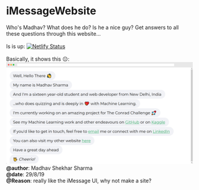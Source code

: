 # iMessageWebsite
 Who's Madhav? What does he do? Is he a nice guy? Get answers to all these questions through this website...<br><br>
Is is up: [![Netlify Status](https://api.netlify.com/api/v1/badges/e5df35d3-31e2-46a0-aef1-4cc70d28210b/deploy-status)](https://app.netlify.com/sites/talktomadhav/deploys)<br><br>
Basically, it shows this 😐:
![Too Lazy, aren't you!](talktomadhav.png)
**@author**: Madhav Shekhar Sharma<br>
**@date**: 29/8/19<br>
**@Reason**: really like the iMessage UI, why not make a site?

